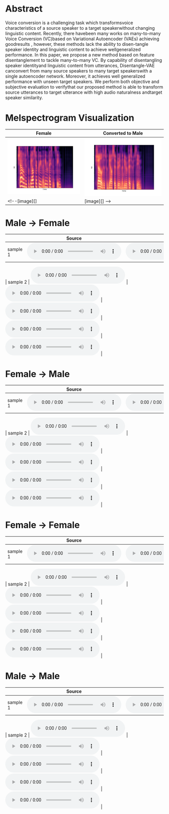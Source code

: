 # Abstract
Voice conversion is a challenging task which transformsvoice characteristics of a source speaker to a target speakerwithout  changing  linguistic  content. Recently, there  havebeen many works on many-to-many Voice Conversion (VC)based on Variational Autoencoder (VAEs)  achieving goodresults , however, these  methods lack the ability to disen-tangle speaker identity and linguistic content to achieve wellgeneralized performance. In this paper, we propose a  new method based on feature disentanglement to tackle many-to-many VC. By capability of disentangling speaker identityand linguistic content from utterances, Disentangle-VAE canconvert from many source speakers to many target speakerswith a single autoencoder network. Moreover, it achieves well generalized  performance with unseen target speakers. We perform both objective and subjective evaluation to verifythat our proposed method is able to transform source utterances to target utterance with high audio naturalness andtarget speaker similarity.

# Melspectrogram Visualization
|Female                     |  Converted to Male |
|---------------------------|--------------------|
|![image](recons_p225_149.png)  |  ![image](convert_p225_p226_149.png)|
<!--[image][]  |  [image][] -->


# Male &#8594; Female

|          | Source | Target | Disentangled-VAE | GLE-VQVAE | ACVAE |
|----------|--------|--------|------------------|-----------|-------|
| sample 1 |   <audio src="./M2F/p232_003.wav" controls preload size=5></audio>   |    <audio src="./M2F/p229_003.wav" controls preload size=5></audio>   |  <audio src="./M2F/[Dis-VAE]convert_p232_to_p229_003.wav" controls preload size=5></audio>|  <audio src="./M2F/gsb_0003.wav" controls preload size=5></audio>  |  <audio src="./M2F/[ACVAE]p232_003.wav" controls preload size=5></audio>   |        

| sample 2 |   <audio src="./M2F/p232_004.wav" controls preload></audio>   |    <audio src="./M2F/p229_004.wav" controls preload></audio>   |  <audio src="./M2F/[Dis-VAE]convert_p232_to_p229_004.wav" controls preload></audio>     |   <audio src="./M2F/gsb_0004.wav" controls preload></audio>   |   <audio src="./M2F/[ACVAE]p232_004.wav" controls preload></audio>   |



# Female &#8594; Male

|          | Source | Target | Disentangled-VAE | GLE-VQVAE | ACVAE |
|----------|--------|--------|------------------|-----------|-------|
| sample 1 |   <audio src="./F2M/p225_003.wav" controls preload></audio>   |    <audio src="./F2M/p226_003.wav" controls preload></audio>   |  <audio src="./F2M/[Dis-VAE]p225_to_p226_003.wav" controls preload></audio>|  <audio src="./F2M/gsb_0003.wav" controls preload></audio>  |  <audio src="./F2M/[ACVAE]p225_003.wav" controls preload></audio>   |        

| sample 2 |   <audio src="./F2M/p225_010.wav" controls preload></audio>   |    <audio src="./F2M/p226_010.wav" controls preload></audio>   |  <audio src="./F2M/[Dis-VAe]p225_to_p226_010.wav" controls preload></audio>     |   <audio src="./F2M/gsb_0010.wav" controls preload></audio>   |   <audio src="./F2M/[ACVAE]p225_010.wav" controls preload></audio>   |


# Female &#8594; Female

|          | Source | Target | Disentangled-VAE | GLE-VQVAE | ACVAE |
|----------|--------|--------|------------------|-----------|-------|
| sample 1 |   <audio src="./F2F/p229_003.wav" controls preload></audio>   |    <audio src="./F2F/p225_003.wav" controls preload></audio>   |  <audio src="./F2F/[Dis-VAE]p229_to_p225_003.wav" controls preload></audio>|  <audio src="./F2F/gsb_0003.wav" controls preload></audio>  |  <audio src="./F2F/[ACVAE]p229_003.wav" controls preload></audio>   |        

| sample 2 |   <audio src="./F2F/p229_004.wav" controls preload></audio>   |    <audio src="./F2F/p225_004.wav" controls preload></audio>   |  <audio src="./F2F/[Dis-VAE]convert_p229_to_p225_004.wav" controls preload></audio>     |   <audio src="./F2F/gsb_0004.wav" controls preload></audio>   |   <audio src="./F2F/[ACVAE]p229_004.wav" controls preload></audio>   |


# Male &#8594; Male

|          | Source | Target | Disentangled-VAE | GLE-VQVAE | ACVAE |
|----------|--------|--------|------------------|-----------|-------|
| sample 1 |   <audio src="./M2M/p226_006.wav" controls preload></audio>   |    <audio src="./M2M/p232_006.wav" controls preload></audio>   |  <audio src="./M2M/[Dis-VAE]convert_p226_to_p232_006.wav" controls preload></audio>|  <audio src="./M2M/gsb_0006.wav" controls preload></audio>  |  <audio src="./M2M/[ACVAE]p226_006.wav" controls preload></audio>   |        

| sample 2 |   <audio src="./M2M/p226_013.wav" controls preload></audio>   |    <audio src="./M2M/p232_013.wav" controls preload></audio>   |  <audio src="./M2M/[Dis-VAE]convert_p226_to_p232_013.wav" controls preload></audio>     |   <audio src="./M2M/gsb_0013.wav" controls preload></audio>   |   <audio src="./M2M/[ACVAE]p226_013.wav" controls preload></audio>   |


<!--<audio src="test.mp3" controls preload></audio>
<audio src="convert_p225_to_p226_001.wav" controls preload></audio> -->

